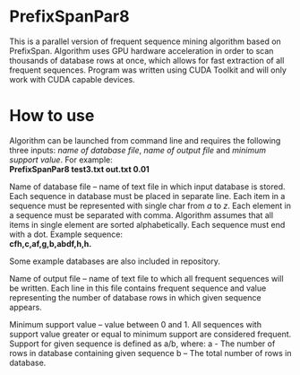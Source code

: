 # PrefixSpanPar8

This is a parallel version of frequent sequence mining algorithm based on PrefixSpan. 
Algorithm uses GPU hardware acceleration in order to scan thousands of database rows at once, which allows for fast extraction of all frequent sequences.
Program was written using CUDA Toolkit and will only work with CUDA capable devices.

# How to use

Algorithm can be launched from command line and requires the following three inputs: *name of database file*, *name of output file* and *minimum support value*. 
For example:\
**PrefixSpanPar8 test3.txt out.txt 0.01**

Name of database file – name of text file in which input database is stored. Each sequence in database must be placed in separate line. 
Each item in a sequence must be represented with single char from *a* to *z*. Each element in a sequence must be separated with comma. 
Algorithm assumes that all items in single element are sorted alphabetically. Each sequence must end with a dot. Example sequence:\
**cfh,c,af,g,b,abdf,h,h.**

Some example databases are also included in repository.

Name of output file – name of text file to which all frequent sequences will be written. Each line in this file contains frequent sequence and
value representing the number of database rows in which given sequence appears.

Minimum support value – value between 0 and 1. All sequences with support value greater or equal to minimum support are considered frequent. 
Support for given sequence is defined as a/b, where:
a - The number of rows in database containing given sequence
b – The total number of rows in database.
